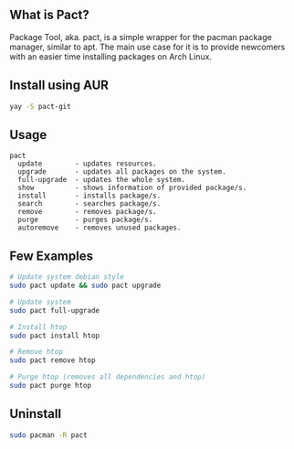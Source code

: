 ## What is Pact?
Package Tool, aka. pact, is a simple wrapper for the pacman package manager, similar to apt. The main use case for it is to provide newcomers with an easier time installing packages on Arch Linux.

## Install using AUR
```sh
yay -S pact-git
```

## Usage
```
pact
  update        - updates resources.
  upgrade       - updates all packages on the system.
  full-upgrade  - updates the whole system.
  show          - shows information of provided package/s.
  install       - installs package/s.
  search        - searches package/s.
  remove        - removes package/s.
  purge         - purges package/s.
  autoremove    - removes unused packages.
```

## Few Examples
```sh
# Update system debian style
sudo pact update && sudo pact upgrade

# Update system
sudo pact full-upgrade

# Install htop
sudo pact install htop

# Remove htop
sudo pact remove htop

# Purge htop (removes all dependencies and htop)
sudo pact purge htop
```

## Uninstall
```sh
sudo pacman -R pact
```
